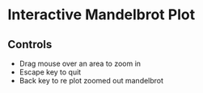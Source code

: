 # Interactive Mandelbrot Plot

## Controls
- Drag mouse over an area to zoom in
- Escape key to quit
- Back key to re plot zoomed out mandelbrot


